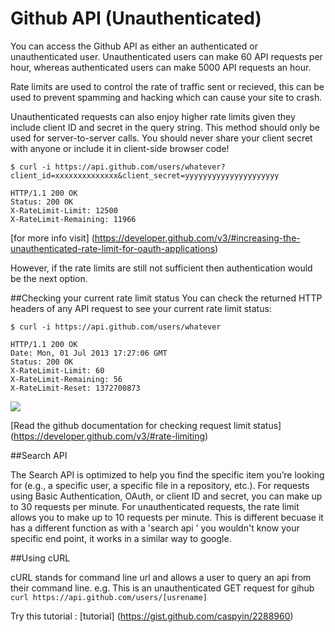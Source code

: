 # Github API (Unauthenticated)

You can access the Github API as either an authenticated or unauthenticated user. Unauthenticated users can make 60 API requests per hour, whereas authenticated users can make 5000 API requests an hour.

Rate limits are used to control the rate of traffic sent or recieved, this can be used to prevent spamming and hacking which can cause your site to crash.

Unauthenticated requests can also enjoy higher rate limits given they include client ID and secret in the query string. This method should only be used for server-to-server calls. You should never share your client secret with anyone or include it in client-side browser code! 

```
$ curl -i https://api.github.com/users/whatever?client_id=xxxxxxxxxxxxxx&client_secret=yyyyyyyyyyyyyyyyyyyyy

HTTP/1.1 200 OK
Status: 200 OK
X-RateLimit-Limit: 12500
X-RateLimit-Remaining: 11966
```
[for more info visit] (https://developer.github.com/v3/#increasing-the-unauthenticated-rate-limit-for-oauth-applications)

However, if the rate limits are still not sufficient then authentication would be the next option. 

##Checking your current rate limit status
You can check the returned HTTP headers of any API request to see your current rate limit status:
```
$ curl -i https://api.github.com/users/whatever

HTTP/1.1 200 OK
Date: Mon, 01 Jul 2013 17:27:06 GMT
Status: 200 OK
X-RateLimit-Limit: 60
X-RateLimit-Remaining: 56
X-RateLimit-Reset: 1372700873
```
 ![](https://files.gitter.im/foundersandcoders/GH-UnAuth/b9Bx/Screen-Shot-2015-10-26-at-11.32.05.png)

[Read the github documentation for checking request limit status] (https://developer.github.com/v3/#rate-limiting)

##Search API

The Search API is optimized to help you find the specific item you’re looking for (e.g., a specific user, a specific file in a repository, etc.). 
 For requests using Basic Authentication, OAuth, or client ID and secret, you can make up to 30 requests per minute. For unauthenticated requests, the rate limit allows you to make up to 10 requests per minute. 
 This is different becuase it has a different function as with a 'search api ' you wouldn't know your specific end point, it works in a similar way to google.
 
##Using cURL

cURL stands for command line url and allows a user to query an api from their command line.
e.g. 
This is an unauthenticated GET request for gihub ``` curl https://api.github.com/users/[usrename] ```





Try this tutorial : 
[tutorial] (https://gist.github.com/caspyin/2288960)

